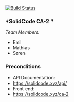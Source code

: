 [![Build Status](https://travis-ci.com/MGDelux/CA-2.svg?branch=master)](https://travis-ci.com/MGDelux/CA-2)
### *SolidCode CA-2 *

*Team Members:*
- Emil
- Mathias
- Søren

### Preconditions
* API Documentation:
* https://solidcode.xyz/api/
* Front end:
* https://solidcode.xyz/ca-2
